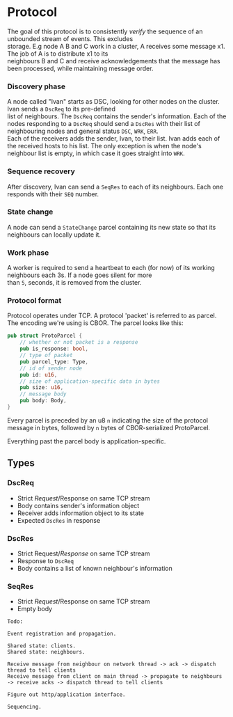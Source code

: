 # Protocol
The goal of this protocol is to consistently _verify_ the sequence of an unbounded stream of events. This excludes    
storage. E.g node A B and C work in a cluster, A receives some message x1. The job of A is to distribute x1 to its    
neighbours B and C and receive acknowledgements that the message has been processed, while maintaining message order. 

### Discovery phase  
A node called "Ivan" starts as DSC, looking for other nodes on the cluster. Ivan sends a `DscReq` to its pre-defined    
list of neighbours. The `DscReq` contains the sender's information. Each of the
nodes responding to a `DscReq` should send a `DscRes` with their list of neighbouring nodes and general status `DSC`, `WRK`, `ERR`.    
Each of the receivers adds the sender, Ivan, to their list. Ivan adds each of the received hosts to his list. 
The only exception is when the node's neighbour list is empty, in which case it goes straight into `WRK`.

### Sequence recovery
After discovery, Ivan can send a `SeqRes` to each of its neighbours. Each one responds with their `SEQ` number.

### State change
A node can send a `StateChange` parcel containing its new state so that its neighbours can locally update it.

### Work phase
A worker is required to send a heartbeat to each (for now) of its working neighbours each 3s. If a node goes silent for more     
than `5`, seconds, it is removed from the cluster.

### Protocol format 
Protocol operates under TCP. A protocol 'packet' is referred to as parcel. The encoding we're using is CBOR. The parcel looks like this:     
```rust
pub struct ProtoParcel {
    // whether or not packet is a response
    pub is_response: bool,
    // type of packet
    pub parcel_type: Type,
    // id of sender node
    pub id: u16,
    // size of application-specific data in bytes
    pub size: u16,
    // message body
    pub body: Body,
}
``` 
Every parcel is preceded by an u8 `n` indicating the size of the protocol message in bytes, followed by `n` bytes of CBOR-serialized ProtoParcel. 

Everything past the parcel body is application-specific.

## Types
### DscReq
* Strict *Request*/Response on same TCP stream
* Body contains sender's information object
* Receiver adds information object to its state
* Expected `DscRes` in response

### DscRes
* Strict Request/*Response* on same TCP stream
* Response to `DscReq`
* Body contains a list of known neighbour's information

### SeqRes
* Strict *Request*/Response on same TCP stream
* Empty body 

```
Todo:

Event registration and propagation.

Shared state: clients.
Shared state: neighbours.

Receive message from neighbour on network thread -> ack -> dispatch thread to tell clients
Receive message from client on main thread -> propagate to neighbours -> receive acks -> dispatch thread to tell clients

Figure out http/application interface.

Sequencing.

```


